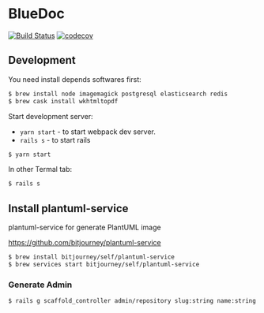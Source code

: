# BlueDoc

[![Build Status](https://travis-ci.org/thebluedoc/bluedoc.svg?branch=master)](https://travis-ci.org/thebluedoc/bluedoc) [![codecov](https://codecov.io/gh/thebluedoc/bluedoc/branch/master/graph/badge.svg)](https://codecov.io/gh/thebluedoc/bluedoc)


## Development

You need install depends softwares first:

```bash
$ brew install node imagemagick postgresql elasticsearch redis
$ brew cask install wkhtmltopdf
```

Start development server:

- `yarn start` - to start webpack dev server.
- `rails s` - to start rails

```bash
$ yarn start
```

In other Termal tab:

```bash
$ rails s
```

## Install plantuml-service

plantuml-service for generate PlantUML image

https://github.com/bitjourney/plantuml-service

```bash
$ brew install bitjourney/self/plantuml-service
$ brew services start bitjourney/self/plantuml-service
```

### Generate Admin

```bash
$ rails g scaffold_controller admin/repository slug:string name:string user:references description:string
```
